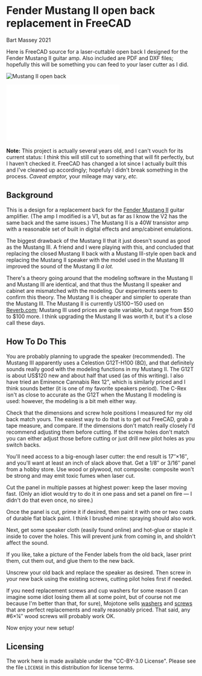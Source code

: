 # Fender Mustang II open back replacement in FreeCAD
Bart Massey 2021

Here is FreeCAD source for a laser-cuttable open back I
designed for the Fender Mustang II guitar amp. Also included
are PDF and DXF files; hopefully this will be something you
can feed to your laser cutter as I did.

![Mustang II open back](mustang-ii-open-back.jpg)

![Mustang II open back design](amp-back-v2.pdf)

**Note:** This project is actually several years old, and I
can't vouch for its current status: I *think* this will
still cut to something that will fit perfectly, but I
haven't checked it. FreeCAD has changed a lot since I
actually built this and I've cleaned up accordingly;
hopefuly I didn't break something in the process. *Caveat
emptor,* your mileage may vary, *etc.*

## Background

This is a design for a replacement back for the
[Fender Mustang II](https://www.gearank.com/gear/fender-mustang-ii-v2)
guitar amplifier. (The amp I modified is a V1, but as far as
I know the V2 has the same back and the same issues.) The
Mustang II is a 40W transistor amp with a reasonable set of
built in digital effects and amp/cabinet emulations.

The biggest drawback of the Mustang II that it just doesn't
sound as good as the Mustang III. A friend and I were
playing with this, and concluded that replacing the closed
Mustang II back with a Mustang III-style open back and
replacing the Mustang II speaker with the model used in the
Mustang III improved the sound of the Mustang II *a lot.*

There's a theory going around that the modeling software in
the Mustang II and Mustang III are identical, and that thus
the Mustang II speaker and cabinet are mismatched with the
modeling. Our experiments seem to confirm this theory.  The
Mustang II is cheaper and simpler to operate than the
Mustang III. The Mustang II is currently US$100-$150 used on
[Reverb.com](http://reverb.com); Mustang III used prices are
quite variable, but range from $50 to $100 more. I think
upgrading the Mustang II was worth it, but it's a close call
these days.

## How To Do This

You are probably planning to upgrade the speaker
(recommended).  The Mustang III apparently uses a Celestion
G12T-H100 (8Ω), and that definitely sounds really good with
the modeling functions in my Mustang II. The G12T is about
US$120 new and about half that used (as of this writing). I
also have tried an Eminence Cannabis Rex 12", which is
similarly priced and I think sounds better (it is one of my
favorite speakers period). The C-Rex isn't as close to
accurate as the G12T when the Mustang II modeling is used:
however, the modeling is a bit meh either way.

Check that the dimensions and screw hole positions I
measured for my old back match yours. The easiest way to do
that is to get out FreeCAD, grab a tape measure, and
compare.  If the dimensions don't match really closely I'd
recommend adjusting them before cutting. If the screw holes
don't match you can either adjust those before cutting or
just drill new pilot holes as you switch backs.

You'll need access to a big-enough laser cutter: the end
result is 17″×16″, and you'll want at least an inch of slack
above that. Get a 1/8″ or 3/16″ panel from a hobby store.
Use wood or plywood, not composite: composite won't be
strong and may emit toxic fumes when laser cut.

Cut the panel in multiple passes at highest power: keep the
laser moving fast. (Only an idiot would try to do it in one
pass and set a panel on fire — I didn't do that even once,
no siree.)

Once the panel is cut, prime it if desired, then paint it
with one or two coats of durable flat black paint. I think I
brushed mine: spraying should also work.

Next, get some speaker cloth (easily found online) and
hot-glue or staple it inside to cover the holes. This will
prevent junk from coming in, and sholdn't affect the sound.

If you like, take a picture of the Fender labels from the
old back, laser print them, cut them out, and glue them to
the new back.

Unscrew your old back and replace the speaker as
desired. Then screw in your new back using the existing
screws, cutting pilot holes first if needed.

If you need replacement screws and cup washers for some
reason (I can imagine some idiot losing them all at some
point, but of course not me because I'm better than that,
for sure), Mojotone sells
[washers](https://www.mojotone.com/Black-Oxide-Large-Decorative-Washers)
and
[screws](https://www.mojotone.com/Black-Backpanel-Screws-for-Open-Back-Cabs-1-1-4_2)
that are perfect replacements and really reasonably
priced. That said, any #6×¼″ wood screws will probably work
OK.

Now enjoy your new setup!

## Licensing

The work here is made available under the "CC-BY-3.0
License". Please see the file `LICENSE` in this distribution
for license terms.
